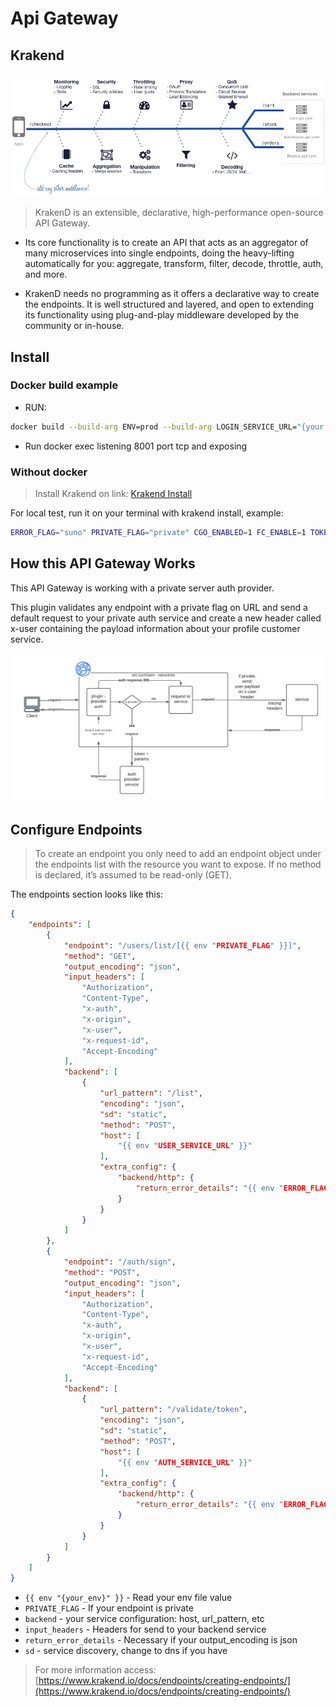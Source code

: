# Api Gateway

## Krakend

![how to Krakend works](https://raw.githubusercontent.com/castmetal/krakend-private-auth-server-response/main/KrakendFlow.png)

> KrakenD is an extensible, declarative, high-performance open-source API Gateway.

- Its core functionality is to create an API that acts as an aggregator of many microservices into single endpoints, doing the heavy-lifting automatically for you: aggregate, transform, filter, decode, throttle, auth, and more.

- KrakenD needs no programming as it offers a declarative way to create the endpoints. It is well structured and layered, and open to extending its functionality using plug-and-play middleware developed by the community or in-house.

## Install

### Docker build example

- RUN:

```sh
docker build --build-arg ENV=prod --build-arg LOGIN_SERVICE_URL="{your login service url example: http://localhost:4000}" --build-arg PRIVATE_FLAG="{your endpoint private flag example: private}" --build-arg TOKEN_HEADER="x-auth" -t mykrakend .
```

- Run docker exec listening 8001 port tcp and exposing

### Without docker

> Install Krakend on link: [Krakend Install](https://www.krakend.io/download/)

For local test, run it on your terminal with krakend install, example:

```sh
ERROR_FLAG="suno" PRIVATE_FLAG="private" CGO_ENABLED=1 FC_ENABLE=1 TOKEN_HEADER="x-auth" LOGIN_SERVICE_URL="{your_service_url:port}" KRAKEND_PORT=8001 krakend run -d -c ./krakend.json -p 8001
```

## How this API Gateway Works

This API Gateway is working with a private server auth provider.

This plugin validates any endpoint with a private flag on URL and send a default request to your private auth service and create a new header called x-user containing the payload information about your profile customer service.

![how to auth provider plugin works](https://raw.githubusercontent.com/castmetal/krakend-private-auth-server-response/main/autho-provider-plugin.png)

## Configure Endpoints

> To create an endpoint you only need to add an endpoint object under the endpoints list with the resource you want to expose. If no method is declared, it’s assumed to be read-only (GET).

The endpoints section looks like this:

```json
{
    "endpoints": [
        {
            "endpoint": "/users/list/[{{ env "PRIVATE_FLAG" }}]",
            "method": "GET",
            "output_encoding": "json",
            "input_headers": [
                "Authorization",
                "Content-Type",
                "x-auth",
                "x-origin",
                "x-user",
                "x-request-id",
                "Accept-Encoding"
            ],
            "backend": [
                {
                    "url_pattern": "/list",
                    "encoding": "json",
                    "sd": "static",
                    "method": "POST",
                    "host": [
                        "{{ env "USER_SERVICE_URL" }}"
                    ],
                    "extra_config": {
                        "backend/http": {
                            "return_error_details": "{{ env "ERROR_FLAG" }}"
                        }
                    }
                }
            ]
        },
        {
            "endpoint": "/auth/sign",
            "method": "POST",
            "output_encoding": "json",
            "input_headers": [
                "Authorization",
                "Content-Type",
                "x-auth",
                "x-origin",
                "x-user",
                "x-request-id",
                "Accept-Encoding"
            ],
            "backend": [
                {
                    "url_pattern": "/validate/token",
                    "encoding": "json",
                    "sd": "static",
                    "method": "POST",
                    "host": [
                        "{{ env "AUTH_SERVICE_URL" }}"
                    ],
                    "extra_config": {
                        "backend/http": {
                            "return_error_details": "{{ env "ERROR_FLAG" }}"
                        }
                    }
                }
            ]
        }
    ]
}
```

- `{{ env "{your_env}" }}` - Read your env file value
- `PRIVATE_FLAG` - If your endpoint is private
- `backend` - your service configuration: host, url_pattern, etc
- `input_headers` - Headers for send to your backend service
- `return_error_details` - Necessary if your output_encoding is json
- `sd` - service discovery, change to dns if you have

> For more information access: [https://www.krakend.io/docs/endpoints/creating-endpoints/](https://www.krakend.io/docs/endpoints/creating-endpoints/)
